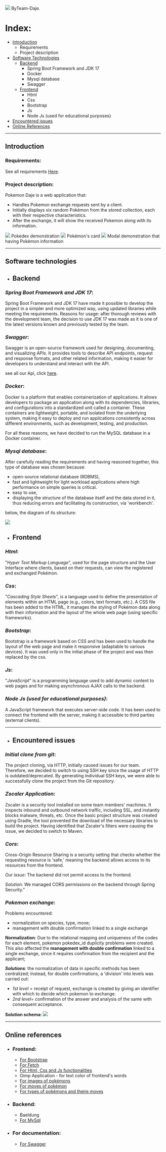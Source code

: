 ![](image/logo.png)
ByTeam-Daje.

# Index:
- [Introduction](#Introduction)
  - Requirements
  - Project description
- [Software Technologies](#Software-Technologies)
  - [Backend](#Backend)
      - Spring Boot Framework and JDK 17
      - Docker
      - Mysql database
      - Swagger
  - [Frontend](#Frontend)
    - Html
    - Css
    - Bootstrap
    - Js
    - Node Js (used for educational purposes)
- [Encountered issues](#Encountered-issues)
- [Online References](#Online-references)

***

## <a name="Introduction">Introduction</a>

### Requirements:
See all requirements [Here](https://github.com/ErGren/Smarmellearning/blob/main/it/lezione_speciale_pokemon/lezione_speciale_pokemon.md).

### Project description:
Pokemon Daje is a web application that:

- Handles Pokemon exchange requests sent by a client.
- Initially displays six random Pokémon from the stored collection, each with their respective characteristics.
- After the exchange, it will show the received Pokemon along with its information.

![](image/pokedex.png)
Pokedex demonstration
![](image/card.png)
Pokémon's card 
![](image/modale.png)
Modal demonstration that having Pokémon information
***

## <a name="Software-Technologies">Software technologies</a>

- ## <a name="Backend">Backend</a>

### _Spring Boot Framework and JDK 17_:
Spring Boot Framework and JDK 17 have made it possible to develop the project in a simpler and more 
optimized way, using updated libraries while meeting the requirements. Reasons for usage: after thorough 
reviews with the development team, the decision to use JDK 17 was made as it is one of the latest 
versions known and previously tested by the team.

### _Swagger_:
Swagger is an open-source framework used for designing, documenting, and visualizing APIs. 
It provides tools to describe API endpoints, request and response formats, and other related 
information, making it easier for developers to understand and interact with the API.  

see all our Api, click [here](http://localhost:8080/swagger-ui/index.html). 

### _Docker_:
Docker is a platform that enables containerization of applications. 
It allows developers to package an application along with its dependencies, libraries, and configurations 
into a standardized unit called a container. 
These containers are lightweight, portable, and isolated from the underlying
system, making it easy to deploy and run applications consistently across 
different environments, such as development, testing, and production.
  
For all these reasons, we have decided to run the MySQL database in a Docker container.

### _Mysql database_:
After carefully reading the requirements and having reasoned together, this type of database was chosen because:
- open-source relational database (RDBMS),
- fast and lightweight for light workload applications where high performance on simple queries is critical.
- easy to use,
- displaying the structure of the database itself and the data stored in it,
  thus reducing errors and facilitating its construction, via 'workbench'.   

below, the diagram of its structure:

![](image/E-R_Scheme.png)
    
 
- ## <a name="FrontEnd">Frontend</a>
### _Html_:
"_Hyper Text Markup Language_", used for the page structure and the User Interface 
where clients, based on their requests, can view the registered and exchanged Pokémon.

### _Css_:
"_Cascading Style Sheets_", is a language used to define the presentation of elements within an HTML page 
(e.g., colors, text formats, etc.). A CSS file has been added to the HTML, it manages the 
styling of Pokémon data along with their information and the layout of the whole web page 
(using specific frameworks).

### _Bootstrap_:
Bootstrap is a framework based on CSS and has been used to handle the layout of the web 
page and make it responsive (adaptable to various devices).
It was used only in the initial phase of the project and was then replaced by the css.

### _Js_:
"_JavaScript_" is a programming language used to add dynamic content to web pages and for 
making asynchronous AJAX calls to the backend.

### _Node Js (used for educational purposes)_:
A JavaScript framework that executes server-side code.
It has been used to connect the frontend with the server, making it accessible to third 
parties (external clients).
***

- ## <a name="encountered-issues">Encountered issues</a>

### _Initial clone from git_:  
The project cloning, via HTTP, initially caused issues for our team. 
Therefore, we decided to switch to using SSH key since the usage of HTTP is 
outdated/deprecated. By generating individual SSH keys, we were able to 
successfully clone the project from the Git repository.

### _Zscaler Application_: 
Zscaler is a security tool installed on some team members' machines. 
It inspects inbound and outbound network traffic, including SSL, and instantly 
blocks malware, threats, etc.
Once the basic project structure was created using Gradle, the tool prevented the 
download of the necessary libraries to build the project.
Having identified that Zscaler's filters were causing the issue, we decided to switch to Maven.

### _Cors_:
Cross-Origin Resource Sharing is a security setting that checks whether the requesting resource 
is 'safe,' meaning the backend allows access to its resources from the frontend.  

_Our issue_: The backend did not permit access to the frontend.  

_Solution_: We managed CORS permissions on the backend through Spring Security."

### _Pokemon exchange_:
Problems encountered: 
 - normalization on species, type, move;
 - management with double confirmation linked to a single exchange

**Normalization**: Due to the relational mapping and uniqueness of the codes for each element,
pokemon pokedex_id duplicity problems were created.  
This also affected the **management with double confirmation** linked to a single exchange, since 
it requires confirmation from the recipient and the applicant;

**_Solutions_**: the normalization of data in specific methods has been centralized; Instead, for double 
confirmations, a 'division' into levels was carried out:
- _1st level_ = receipt of request, exchange is created by giving an identifier with which to decide 
which pokemon to exchange.
- _2nd level_= confirmation of the answer and analysis of the same with consequent acceptance.

**Solution schema:**
![](image/pokemonExchangeSequence.png)
***

## <a name="Online-references">Online references</a>

- ### Frontend:
  - [For Bootstrap](https://getbootstrap.com/docs/5.3/getting-started/introduction/)
  - [For Fetch](https://www.html.it/pag/66525/fetch-api/)
  - [For Html, Css and Js functionalities](https://www.w3schools.com/)
  - Gimp Application - for text color of frontend's words
  - [For images of pokémons](https://www.pokemon.com/us/pokedex) 
  - [For moves of pokémon](https://pokemondb.net/move/generation/1)
  - [For types of pokémons and theire moves](https://bulbapedia.bulbagarden.net/wiki/Type)

- ### Backend:
  - Baeldung
  - [For MySql](https://medium.com/@tushar0618/how-to-create-er-diagram-of-a-database-in-mysql-workbench-209fbf63fd03)


- ### For documentation:
  - [For Swagger](https://swagger.io/docs/specification/2-0/what-is-swagger/)




